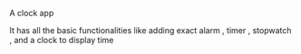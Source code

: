 A clock app 

It has all the basic functionalities like adding exact alarm , timer , stopwatch , and a clock to display time 
